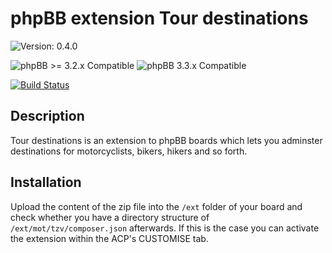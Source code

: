# phpBB extension Tour destinations

![Version: 0.4.0](https://img.shields.io/badge/Version-0.4.0-green)  
  
![phpBB >= 3.2.x Compatible](https://img.shields.io/badge/phpBB-%3E=%203.2.3%20Compatible-009BDF)
![phpBB 3.3.x Compatible](https://img.shields.io/badge/phpBB-3.3.x%20Compatible-009BDF)  

[![Build Status](https://github.com/Mike-on-Tour/tzv/workflows/Tests/badge.svg)](https://github.com/Mike-on-Tour/tzv/actions)
  
  
## Description
Tour destinations is an extension to phpBB boards which lets you adminster destinations for motorcyclists, bikers, hikers and so forth.

## Installation
Upload the content of the zip file into the `/ext` folder of your board and check whether you have a directory structure of `/ext/mot/tzv/composer.json`
afterwards. If this is the case you can activate the extension within the ACP's CUSTOMISE tab.
